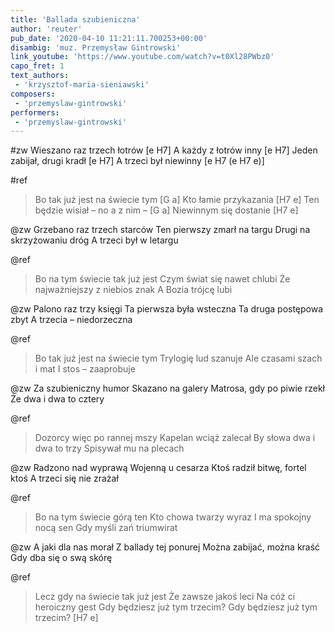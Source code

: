 ```yaml
---
title: 'Ballada szubieniczna'
author: 'reuter'
pub_date: '2020-04-10 11:21:11.700253+00:00'
disambig: 'muz. Przemysław Gintrowski'
link_youtube: 'https://www.youtube.com/watch?v=t0Xl28PWbz0'
capo_fret: 1
text_authors:
 - 'krzysztof-maria-sieniawski'
composers:
 - 'przemyslaw-gintrowski'
performers:
 - 'przemyslaw-gintrowski'
---
```


#zw
Wieszano raz trzech łotrów [e H7]
A każdy z łotrów inny [e H7]
Jeden zabijał, drugi kradł [e H7]
A trzeci był niewinny [e H7 (e H7 e)]

#ref
>Bo tak już jest na świecie tym [G a]
>Kto łamie przykazania [H7 e]
>Ten będzie wisiał – no a z nim – [G a]
>Niewinnym się dostanie [H7 e]

@zw
Grzebano raz trzech starców
Ten pierwszy zmarł na targu
Drugi na skrzyżowaniu dróg
A trzeci był w letargu

@ref
>Bo na tym świecie tak już jest
>Czym świat się nawet chlubi
>Że najważniejszy z niebios znak
>A Bozia trójcę lubi

@zw
Palono raz trzy księgi
Ta pierwsza była wsteczna
Ta druga postępowa zbyt
A trzecia – niedorzeczna

@ref
>Bo tak już jest na świecie tym
>Trylogię lud szanuje
>Ale czasami szach i mat
>I stos – zaaprobuje

@zw
Za szubieniczny humor
Skazano na galery
Matrosa, gdy po piwie rzekł
Że dwa i dwa to cztery

@ref
>Dozorcy więc po rannej mszy
>Kapelan wciąż zalecał
>By słowa dwa i dwa to trzy
>Spisywał mu na plecach

@zw
Radzono nad wyprawą
Wojenną u cesarza
Ktoś radził bitwę, fortel ktoś
A trzeci się nie zrażał

@ref
>Bo na tym świecie górą ten
>Kto chowa twarzy wyraz
>I ma spokojny nocą sen
>Gdy myśli zań triumwirat

@zw
A jaki dla nas morał
Z ballady tej ponurej
Można zabijać, można kraść
Gdy dba się o swą skórę

@ref
>Lecz gdy na świecie tak już jest
>Że zawsze jakoś leci
>Na cóż ci heroiczny gest
>Gdy będziesz już tym trzecim?
>Gdy będziesz już tym trzecim? [H7 e]